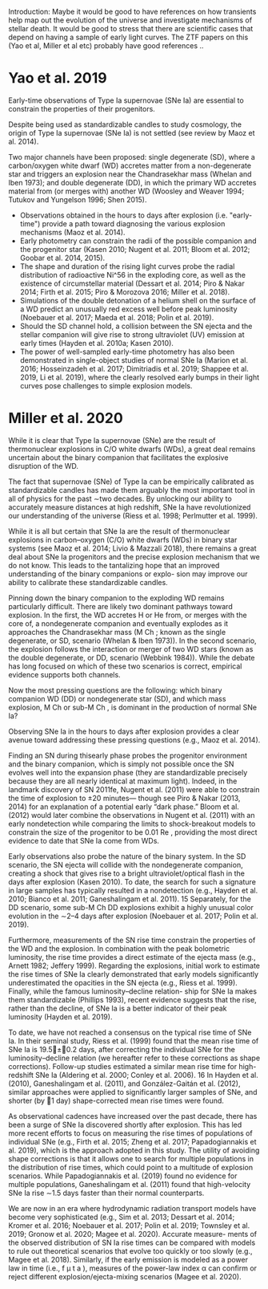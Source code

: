 Introduction: Maybe it would be good to have references on how transients help map out the evolution of the universe and investigate mechanisms of stellar death. It would be good to stress that there are scientific cases that depend on having a sample of early light curves. The ZTF papers on this (Yao et al, Miller et al etc) probably have good references ..

# Yao et al. 2019

Early-time observations of Type Ia supernovae (SNe Ia) are essential to constrain the properties of their progenitors.

Despite being used as standardizable candles to study cosmology, the origin of Type Ia supernovae (SNe Ia) is not settled (see review by Maoz et al. 2014).

Two major channels have been proposed: single degenerate (SD), where a carbon/oxygen white dwarf (WD) accretes matter from a non-degenerate star and triggers an explosion near the Chandrasekhar mass (Whelan and Iben 1973); and double degenerate (DD), in which the primary WD accretes material from (or merges with) another WD (Woosley and Weaver 1994; Tutukov and Yungelson 1996; Shen 2015).

- Observations obtained in the hours to days after explosion (i.e. "early-time") provide a path toward diagnosing the various explosion mechanisms (Maoz et al. 2014).
-  Early photometry can constrain the radii of the possible companion and the progenitor star (Kasen 2010; Nugent et al. 2011; Bloom et al. 2012; Goobar et al. 2014, 2015). 
- The shape and duration of the rising light curves probe the radial distribution of radioactive Ni^56 in the exploding core, as well as the existence of circumstellar material (Dessart et al. 2014; Piro & Nakar 2014; Firth et al. 2015; Piro & Morozova 2016; Miller et al. 2018).
- Simulations of the double detonation of a helium shell on the surface of a WD predict an unusually red excess well before peak luminosity (Noebauer et al. 2017; Maeda et al. 2018; Polin et al. 2019).
- Should the SD channel hold, a collision between the SN ejecta and the stellar companion will give rise to strong ultraviolet (UV) emission at early times (Hayden et al. 2010a; Kasen 2010).
- The power of well-sampled early-time photometry has also been demonstrated in single-object studies of normal SNe Ia (Marion et al. 2016; Hosseinzadeh et al. 2017; Dimitriadis et al. 2019; Shappee et al. 2019, Li et al. 2019), where the clearly resolved early bumps in their light curves pose challenges to simple explosion models.

# Miller et al. 2020

While it is clear that Type Ia supernovae (SNe) are the result of thermonuclear explosions in C/O white dwarfs (WDs), a great deal remains uncertain about the binary companion that facilitates the explosive disruption of the WD.

The fact that supernovae (SNe) of Type Ia can be empirically
calibrated as standardizable candles has made them arguably
the most important tool in all of physics for the past ∼two
decades. By unlocking our ability to accurately measure
distances at high redshift, SNe Ia have revolutionized our
understanding of the universe (Riess et al. 1998; Perlmutter
et al. 1999).

While it is all but certain that SNe Ia are the result of
thermonuclear explosions in carbon–oxygen (C/O) white
dwarfs (WDs) in binary star systems (see Maoz et al. 2014;
Livio & Mazzali 2018), there remains a great deal about
SNe Ia progenitors and the precise explosion mechanism that
we do not know. This leads to the tantalizing hope that an
improved understanding of the binary companions or explo-
sion may improve our ability to calibrate these standardizable
candles.

Pinning down the binary companion to the exploding WD
remains particularly difficult. There are likely two dominant
pathways toward explosion. In the first, the WD accretes H or
He from, or merges with the core of, a nondegenerate companion
and eventually explodes as it approaches the Chandrasekhar
mass (M Ch ; known as the single degenerate, or SD, scenario
(Whelan & Iben 1973)). In the second scenario, the explosion
follows the interaction or merger of two WD stars (known as the
double degenerate, or DD, scenario (Webbink 1984)). While the
debate has long focused on which of these two scenarios is
correct, empirical evidence supports both channels.

Now the most pressing questions are the following: which
binary companion WD (DD) or nondegenerate star (SD), and
which mass explosion, M Ch or sub-M Ch , is dominant in the
production of normal SNe Ia?

Observing SNe Ia in the hours to days after explosion
provides a clear avenue toward addressing these pressing
questions (e.g., Maoz et al. 2014).

Finding an SN during thisearly phase probes the progenitor environment and the binary companion, which is simply not possible once the SN evolves
well into the expansion phase (they are standardizable precisely
because they are all nearly identical at maximum light). Indeed,
in the landmark discovery of SN 2011fe, Nugent et al. (2011)
were able to constrain the time of explosion to ±20 minutes—
though see Piro & Nakar (2013, 2014) for an explanation of a
potential early “dark phase.” Bloom et al. (2012) would later
combine the observations in Nugent et al. (2011) with an early
nondetection while comparing the limits to shock-breakout
models to constrain the size of the progenitor to be 0.01 Re ,
providing the most direct evidence to date that SNe Ia come
from WDs.

Early observations also probe the nature of the binary
system. In the SD scenario, the SN ejecta will collide with the
nondegenerate companion, creating a shock that gives rise to a
bright ultraviolet/optical flash in the days after explosion
(Kasen 2010). To date, the search for such a signature in large
samples has typically resulted in a nondetection (e.g., Hayden
et al. 2010; Bianco et al. 2011; Ganeshalingam et al. 2011). 15
Separately, for the DD scenario, some sub-M Ch DD explosions
exhibit a highly unusual color evolution in the ∼2–4 days after
explosion (Noebauer et al. 2017; Polin et al. 2019).

Furthermore, measurements of the SN rise time constrain the
properties of the WD and the explosion. In combination with
the peak bolometric luminosity, the rise time provides a direct
estimate of the ejecta mass (e.g., Arnett 1982; Jeffery 1999).
Regarding the explosions, initial work to estimate the rise times
of SNe Ia clearly demonstrated that early models significantly
underestimated the opacities in the SN ejecta (e.g., Riess et al.
1999). Finally, while the famous luminosity–decline relation-
ship for SNe Ia makes them standardizable (Phillips 1993),
recent evidence suggests that the rise, rather than the decline, of
SNe Ia is a better indicator of their peak luminosity (Hayden
et al. 2019).

To date, we have not reached a consensus on the typical
rise time of SNe Ia. In their seminal study, Riess et al. (1999)
found that the mean rise time of SNe Ia is 19.5±0.2 days,
after correcting the individual SNe for the luminosity–decline
relation (we hereafter refer to these corrections as shape
corrections). Follow-up studies estimated a similar mean
rise time for high-redshift SNe Ia (Aldering et al. 2000;
Conley et al. 2006). 16 In Hayden et al. (2010), Ganeshalingam
et al. (2011), and González-Gaitán et al. (2012), similar
approaches were applied to significantly larger samples of SNe,
and shorter (by 1 day) shape-corrected mean rise times were
found.

As observational cadences have increased over the past
decade, there has been a surge of SNe Ia discovered shortly
after explosion. This has led more recent efforts to focus on
measuring the rise times of populations of individual SNe
(e.g., Firth et al. 2015; Zheng et al. 2017; Papadogiannakis
et al. 2019), which is the approach adopted in this study. The
utility of avoiding shape corrections is that it allows one to
search for multiple populations in the distribution of rise times,
which could point to a multitude of explosion scenarios.
While Papadogiannakis et al. (2019) found no evidence for
multiple populations, Ganeshalingam et al. (2011) found that
high-velocity SNe Ia rise ∼1.5 days faster than their normal
counterparts.

We are now in an era where hydrodynamic radiation
transport models have become very sophisticated (e.g.,
Sim et al. 2013; Dessart et al. 2014; Kromer et al. 2016;
Noebauer et al. 2017; Polin et al. 2019; Townsley et al. 2019;
Gronow et al. 2020; Magee et al. 2020). Accurate measure-
ments of the observed distribution of SN Ia rise times can be
compared with models to rule out theoretical scenarios that
evolve too quickly or too slowly (e.g., Magee et al. 2018).
Similarly, if the early emission is modeled as a power law in
time (i.e., f μ t a ), measures of the power-law index α can
confirm or reject different explosion/ejecta-mixing scenarios
(Magee et al. 2020).